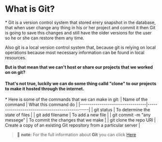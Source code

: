 # What is Git?

\* Git is a version control system that stored erery snapshot in the database, that when user change any thing in his or her project and commit it then Git is going to save this changes and still have the older versions for the user so he or she can restore them any time.

Also git is a local version control system that, because git is relying on local operations because most necessary information can be found in local resources.

**But is that mean that we can't host or share our projects that we worked on on git?**

#### That's not true, luckily we can do some thing calld "clone" to our projects to make it hosted through the internet.

\* Here is some of the commands that we can make in git:
 | Name of the command              |       What this command do                     |
 |----------------------------------|------------------------------------------------|
 | git status                       | To determine the state of files                |
 | git add filename                 | To add a new file                              | 
 | git commit -m "any messege"      | To commit the changes that we make             | 
 | git clone the repo URl           | Create a copy of an existing Git repository from a particular server |


> :memo: **note:** For the full information about **Git** you can click [Here](https://blog.udemy.com/git-tutorial-a-comprehensive-guide/)
